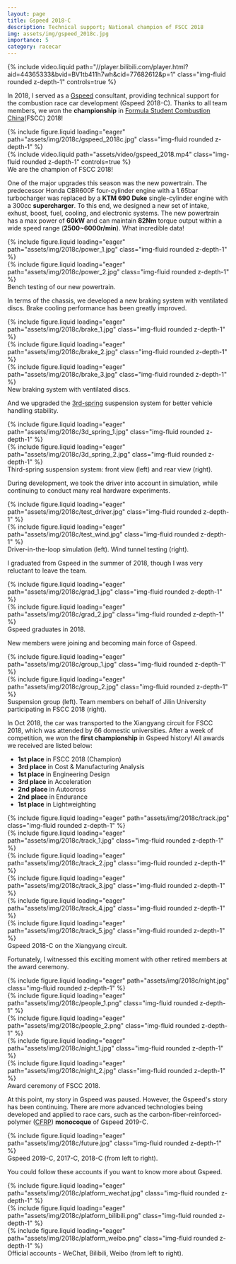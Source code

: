 ```yaml
---
layout: page
title: Gspeed 2018-C
description: Technical support; National champion of FSCC 2018
img: assets/img/gspeed_2018c.jpg
importance: 5
category: racecar
---
```


<div class="row">
    <div class="col-sm mt-3 mt-md-0">
        {% include video.liquid path="//player.bilibili.com/player.html?aid=44365333&bvid=BV1tb411h7wh&cid=77682612&p=1" class="img-fluid rounded z-depth-1" controls=true %}
    </div>
</div>

In 2018, I served as a [Gspeed](https://baike.baidu.com/item/吉林大学吉速方程式车队/23156065) consultant, providing technical support for the combustion race car development (Gspeed 2018-C). Thanks to all team members, we won the **championship** in [Formula Student Combustion China](http://www.formulastudent.com.cn/)(FSCC) 2018!

<div class="row">
    <div class="col-sm mt-3 mt-md-0">
        {% include figure.liquid loading="eager" path="assets/img/2018c/gspeed_2018c.jpg" class="img-fluid rounded z-depth-1" %}
    </div>
    <div class="col-sm mt-3 mt-md-0">
        {% include video.liquid path="assets/video/gspeed_2018.mp4" class="img-fluid rounded z-depth-1" controls=true %}
    </div>
</div>
<div class="caption">
    We are the champion of FSCC 2018!
</div>

One of the major upgrades this season was the new powertrain. The predecessor Honda CBR600F four-cylinder engine with a 1.65bar turbocharger was replaced by a **KTM 690 Duke** single-cylinder engine with a 300cc **supercharger**. To this end, we designed a new set of intake, exhust, boost, fuel, cooling, and electronic systems. The new powertrain has a max power of **60kW** and can maintain **82Nm** torque output within a wide speed range (**2500~6000r/min**). What incredible data!

<div class="row">
    <div class="col-sm mt-3 mt-md-0">
        {% include figure.liquid loading="eager" path="assets/img/2018c/power_1.jpg" class="img-fluid rounded z-depth-1" %}
    </div>
    <div class="col-sm mt-3 mt-md-0">
        {% include figure.liquid loading="eager" path="assets/img/2018c/power_2.jpg" class="img-fluid rounded z-depth-1" %}
    </div>
</div>
<div class="caption">
    Bench testing of our new powertrain.
</div>

In terms of the chassis, we developed a new braking system with ventilated discs. Brake cooling performance has been greatly improved.

<div class="row">
    <div class="col-sm mt-3 mt-md-0">
        {% include figure.liquid loading="eager" path="assets/img/2018c/brake_1.jpg" class="img-fluid rounded z-depth-1" %}
    </div>
    <div class="col-sm mt-3 mt-md-0">
        {% include figure.liquid loading="eager" path="assets/img/2018c/brake_2.jpg" class="img-fluid rounded z-depth-1" %}
    </div>
    <div class="col-sm mt-3 mt-md-0">
        {% include figure.liquid loading="eager" path="assets/img/2018c/brake_3.jpg" class="img-fluid rounded z-depth-1" %}
    </div>
</div>
<div class="caption">
    New braking system with ventilated discs.
</div>

And we upgraded the [3rd-spring](https://optimumg.com/tech-tip-springs-dampers-part-three/) suspension system for better vehicle handling stability.

<div class="row">
    <div class="col-sm mt-3 mt-md-0">
        {% include figure.liquid loading="eager" path="assets/img/2018c/3d_spring_1.jpg" class="img-fluid rounded z-depth-1" %}
    </div>
    <div class="col-sm mt-3 mt-md-0">
        {% include figure.liquid loading="eager" path="assets/img/2018c/3d_spring_2.jpg" class="img-fluid rounded z-depth-1" %}
    </div>
</div>
<div class="caption">
    Third-spring suspension system: front view (left) and rear view (right).
</div>

During development, we took the driver into account in simulation, while continuing to conduct many real hardware experiments.

<div class="row">
    <div class="col-sm mt-3 mt-md-0">
        {% include figure.liquid loading="eager" path="assets/img/2018c/test_driver.jpg" class="img-fluid rounded z-depth-1" %}
    </div>
    <div class="col-sm mt-3 mt-md-0">
        {% include figure.liquid loading="eager" path="assets/img/2018c/test_wind.jpg" class="img-fluid rounded z-depth-1" %}
    </div>
</div>
<div class="caption">
    Driver-in-the-loop simulation (left). Wind tunnel testing (right).
</div>

I graduated from Gspeed in the summer of 2018, though I was very reluctant to leave the team.

<div class="row">
    <div class="col-sm mt-3 mt-md-0">
        {% include figure.liquid loading="eager" path="assets/img/2018c/grad_1.jpg" class="img-fluid rounded z-depth-1" %}
    </div>
    <div class="col-sm mt-3 mt-md-0">
        {% include figure.liquid loading="eager" path="assets/img/2018c/grad_2.jpg" class="img-fluid rounded z-depth-1" %}
    </div>
</div>
<div class="caption">
    Gspeed graduates in 2018.
</div>

New members were joining and becoming main force of Gspeed.

<div class="row">
    <div class="col-sm mt-3 mt-md-0">
        {% include figure.liquid loading="eager" path="assets/img/2018c/group_1.jpg" class="img-fluid rounded z-depth-1" %}
    </div>
    <div class="col-sm mt-3 mt-md-0">
        {% include figure.liquid loading="eager" path="assets/img/2018c/group_2.jpg" class="img-fluid rounded z-depth-1" %}
    </div>
</div>
<div class="caption">
    Suspension group (left). Team members on behalf of Jilin University participating in FSCC 2018 (right).
</div>

In Oct 2018, the car was transported to the Xiangyang circuit for FSCC 2018, which was attended by 66 domestic universities. After a week of competition, we won the **first championship** in Gspeed history! All awards we received are listed below:

* **1st place** in FSCC 2018 (Champion)
* **3rd place** in Cost & Manufacturing Analysis
* **1st place** in Engineering Design
* **3rd place** in Acceleration
* **2nd place** in Autocross
* **2nd place** in Endurance
* **1st place** in Lightweighting

<div class="row">
    <div class="col-sm mt-3 mt-md-0">
        {% include figure.liquid loading="eager" path="assets/img/2018c/track.jpg" class="img-fluid rounded z-depth-1" %}
    </div>
</div>
<div class="row">
    <div class="col-sm mt-3 mt-md-0">
        {% include figure.liquid loading="eager" path="assets/img/2018c/track_1.jpg" class="img-fluid rounded z-depth-1" %}
    </div>
    <div class="col-sm mt-3 mt-md-0">
        {% include figure.liquid loading="eager" path="assets/img/2018c/track_2.jpg" class="img-fluid rounded z-depth-1" %}
    </div>
</div>
<div class="row">
    <div class="col-sm mt-3 mt-md-0">
        {% include figure.liquid loading="eager" path="assets/img/2018c/track_3.jpg" class="img-fluid rounded z-depth-1" %}
    </div>
    <div class="col-sm mt-3 mt-md-0">
        {% include figure.liquid loading="eager" path="assets/img/2018c/track_4.jpg" class="img-fluid rounded z-depth-1" %}
    </div>
    <div class="col-sm mt-3 mt-md-0">
        {% include figure.liquid loading="eager" path="assets/img/2018c/track_5.jpg" class="img-fluid rounded z-depth-1" %}
    </div>
</div>
<div class="caption">
    Gspeed 2018-C on the Xiangyang circuit.
</div>

Fortunately, I witnessed this exciting moment with other retired members at the award ceremony.

<div class="row">
    <div class="col-sm mt-3 mt-md-0">
        {% include figure.liquid loading="eager" path="assets/img/2018c/night.jpg" class="img-fluid rounded z-depth-1" %}
    </div>
</div>
<div class="row">
    <div class="col-sm mt-3 mt-md-0">
        {% include figure.liquid loading="eager" path="assets/img/2018c/people_1.png" class="img-fluid rounded z-depth-1" %}
    </div>
    <div class="col-sm mt-3 mt-md-0">
        {% include figure.liquid loading="eager" path="assets/img/2018c/people_2.png" class="img-fluid rounded z-depth-1" %}
    </div>
</div>
<div class="row">
    <div class="col-sm mt-3 mt-md-0">
        {% include figure.liquid loading="eager" path="assets/img/2018c/night_1.jpg" class="img-fluid rounded z-depth-1" %}
    </div>
    <div class="col-sm mt-3 mt-md-0">
        {% include figure.liquid loading="eager" path="assets/img/2018c/night_2.jpg" class="img-fluid rounded z-depth-1" %}
    </div>
</div>
<div class="caption">
    Award ceremony of FSCC 2018.
</div>

At this point, my story in Gspeed was paused. However, the Gspeed's story has been continuing. There are more advanced technologies being developed and applied to race cars, such as the carbon-fiber-reinforced-polymer ([CFRP](https://en.wikipedia.org/wiki/Carbon-fiber_reinforced_polymer)) **monocoque** of Gspeed 2019-C.

<div class="row">
    <div class="col-sm mt-3 mt-md-0">
        {% include figure.liquid loading="eager" path="assets/img/2018c/future.jpg" class="img-fluid rounded z-depth-1" %}
    </div>
</div>
<div class="caption">
    Gspeed 2019-C, 2017-C, 2018-C (from left to right).
</div>

You could follow these accounts if you want to know more about Gspeed.

<div class="row">
    <div class="col-sm mt-3 mt-md-0">
        {% include figure.liquid loading="eager" path="assets/img/2018c/platform_wechat.jpg" class="img-fluid rounded z-depth-1" %}
    </div>
    <div class="col-sm mt-3 mt-md-0">
        {% include figure.liquid loading="eager" path="assets/img/2018c/platform_bilibili.png" class="img-fluid rounded z-depth-1" %}
    </div>
    <div class="col-sm mt-3 mt-md-0">
        {% include figure.liquid loading="eager" path="assets/img/2018c/platform_weibo.png" class="img-fluid rounded z-depth-1" %}
    </div>
</div>
<div class="caption">
    Official accounts - WeChat, Bilibili, Weibo (from left to right).
</div>